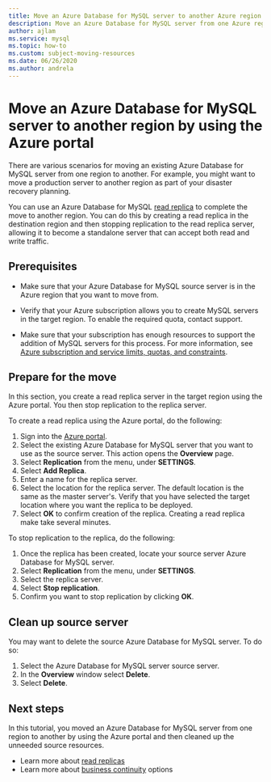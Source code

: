 ```yaml
---
title: Move an Azure Database for MySQL server to another Azure region using the Azure portal.
description: Move an Azure Database for MySQL server from one Azure region to another by using a read replica and the Azure portal.
author: ajlam
ms.service: mysql
ms.topic: how-to
ms.custom: subject-moving-resources
ms.date: 06/26/2020
ms.author: andrela
---
```


# Move an Azure Database for MySQL server to another region by using the Azure portal

There are various scenarios for moving an existing Azure Database for MySQL server from one region to another. For example, you might want to move a production server to another region as part of your disaster recovery planning.

You can use an Azure Database for MySQL [read replica](concepts-read-replicas.md) to complete the move to another region. You can do this by creating a read replica in the destination region and then stopping replication to the read replica server, allowing it to become a standalone server that can accept both read and write traffic. 

## Prerequisites

- Make sure that your Azure Database for MySQL source server is in the Azure region that you want to move from.

- Verify that your Azure subscription allows you to create MySQL servers in the target region. To enable the required quota, contact support.

- Make sure that your subscription has enough resources to support the addition of MySQL servers for this process. For more information, see [Azure subscription and service limits, quotas, and constraints](https://docs.microsoft.com/azure/azure-resource-manager/management/azure-subscription-service-limits#networking-limits).

## Prepare for the move
In this section, you create a read replica server in the target region using the Azure portal. You then stop replication to the replica server. 

To create a read replica using the Azure portal, do the following:


1. Sign into the [Azure portal](https://portal.azure.com/).
1. Select the existing Azure Database for MySQL server that you want to use as the source server. This action opens the **Overview** page.
1. Select **Replication** from the menu, under **SETTINGS**.
1. Select **Add Replica**.
1. Enter a name for the replica server.
1. Select the location for the replica server. The default location is the same as the master server's. Verify that you have selected the target location where you want the replica to be deployed.
1. Select **OK** to confirm creation of the replica. Creating a read replica make take several minutes.

To stop replication to the replica, do the following: 

1. Once the replica has been created, locate your source server Azure Database for MySQL server. 
1. Select **Replication** from the menu, under **SETTINGS**.
1. Select the replica server.
1. Select **Stop replication**.
1. Confirm you want to stop replication by clicking **OK**.

## Clean up source server

You may want to delete the source Azure Database for MySQL server. To do so:
1. Select the Azure Database for MySQL server source server.
1. In the **Overview** window select **Delete**.
1. Select **Delete**.


## Next steps

In this tutorial, you moved an Azure Database for MySQL server from one region to another by using the Azure portal and then cleaned up the unneeded source resources. 

- Learn more about [read replicas](concepts-read-replicas.md)
- Learn more about [business continuity](concepts-business-continuity.md) options
